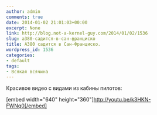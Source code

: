 ```yaml
---
author: admin
comments: true
date: 2014-01-02 21:01:03+00:00
excerpt: None
link: http://blog.not-a-kernel-guy.com/2014/01/02/1536
slug: a380-садится-в-сан-франциско
title: A380 садится в Сан-Франциско.
wordpress_id: 1536
categories:
- default
tags:
- Всякая всячина
---
```


Красивое видео с видами из кабины пилотов:

[embed width="640" height="360"]http://youtu.be/k3HKN-FWNq0[/embed]
